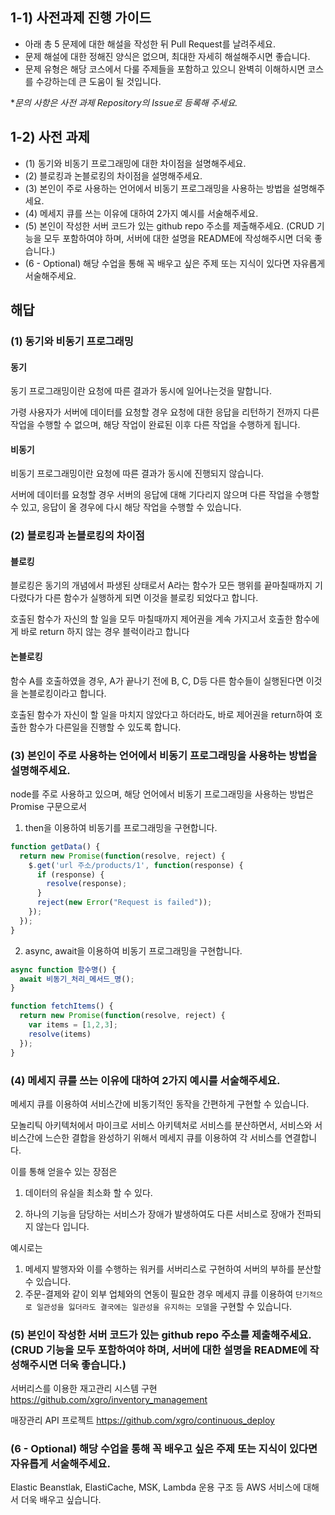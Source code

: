 ## 1-1) 사전과제 진행 가이드

- 아래 총 5 문제에 대한 해설을 작성한 뒤 Pull Request를 날려주세요.
- 문제 해설에 대한 정해진 양식은 없으며, 최대한 자세히 해설해주시면 좋습니다.
- 문제 유형은 해당 코스에서 다룰 주제들을 포함하고 있으니 완벽히 이해하시면 코스를 수강하는데 큰 도움이 될 것입니다.

**문의 사항은 사전 과제 Repository의 Issue로 등록해 주세요.*
  


## 1-2) 사전 과제

- (1) 동기와 비동기 프로그래밍에 대한 차이점을 설명해주세요.
- (2) 블로킹과 논블로킹의 차이점을 설명해주세요.
- (3) 본인이 주로 사용하는 언어에서 비동기 프로그래밍을 사용하는 방법을 설명해주세요.
- (4) 메세지 큐를 쓰는 이유에 대하여 2가지 예시를 서술해주세요.
- (5) 본인이 작성한 서버 코드가 있는 github repo 주소를 제출해주세요. (CRUD 기능을 모두 포함하여야 하며, 서버에 대한 설명을 README에 작성해주시면 더욱 좋습니다.) 
- (6 - Optional) 해당 수업을 통해 꼭 배우고 싶은 주제 또는 지식이 있다면 자유롭게 서술해주세요.


## 해답

### (1) 동기와 비동기 프로그래밍

#### 동기

동기 프로그래밍이란 요청에 따른 결과가 동시에 일어나는것을 말합니다. 

가령 사용자가 서버에 데이터를 요청할 경우 요청에 대한 응답을 리턴하기 전까지 다른 작업을 수행할 수 없으며, 해당 작업이 완료된 이후 다른 작업을 수행하게 됩니다.

#### 비동기

비동기 프로그래밍이란 요청에 따른 결과가 동시에 진행되지 않습니다. 

서버에 데이터를 요청할 경우 서버의 응답에 대해 기다리지 않으며 다른 작업을 수행할 수 있고, 응답이 올 경우에 다시 해당 작업을 수행할 수 있습니다.

### (2) 블로킹과 논블로킹의 차이점
#### 블로킹

블로킹은 동기의 개념에서 파생된 상태로서 A라는 함수가 모든 행위를 끝마칠때까지 기다렸다가 다른 함수가 실행하게 되면 이것을 블로킹 되었다고 합니다.

호출된 함수가 자신의 할 일을 모두 마칠때까지 제어권을 계속 가지고서 호출한 함수에게 바로 return 하지 않는 경우 블럭이라고 합니다

#### 논블로킹

함수 A를 호출하였을 경우, A가 끝나기 전에 B, C, D등 다른 함수들이 실행된다면 이것을 논블로킹이라고 합니다.

호출된 함수가 자신이 할 일을 마치지 않았다고 하더라도, 바로 제어권을 return하여 호출한 함수가 다른일을 진행할 수 있도록 합니다.

### (3) 본인이 주로 사용하는 언어에서 비동기 프로그래밍을 사용하는 방법을 설명해주세요.

node를 주로 사용하고 있으며, 해당 언어에서 비동기 프로그래밍을 사용하는 방법은 Promise 구문으로서 

1. then을 이용하여 비동기를 프로그래밍을 구현합니다.

```javascript
function getData() {
  return new Promise(function(resolve, reject) {
    $.get('url 주소/products/1', function(response) {
      if (response) {
        resolve(response);
      }
      reject(new Error("Request is failed"));
    });
  });
}
```

2. async, await을 이용하여 비동기 프로그래밍을 구현합니다.
```javascript
async function 함수명() {
  await 비동기_처리_메서드_명();
}

function fetchItems() {
  return new Promise(function(resolve, reject) {
    var items = [1,2,3];
    resolve(items)
  });
}

```


### (4) 메세지 큐를 쓰는 이유에 대하여 2가지 예시를 서술해주세요.

메세지 큐를 이용하여 서비스간에 비동기적인 동작을 간편하게 구현할 수 있습니다.

모놀리틱 아키텍처에서 마이크로 서비스 아키텍처로 서비스를 분산하면서, 서비스와 서비스간에 느슨한 결합을 완성하기 위해서 메세지 큐를 이용하여 각 서비스를 연결합니다.

이를 통해 얻을수 있는 장점은

1. 데이터의 유실을 최소화 할 수 있다.

2. 하나의 기능을 담당하는 서비스가 장애가 발생하여도 다른 서비스로 장애가 전파되지 않는다 입니다.

예시로는 

1. 메세지 발행자와 이를 수행하는 워커를 서버리스로 구현하여 서버의 부하를 분산할 수 있습니다.
2. 주문-결제와 같이 외부 업체와의 연동이 필요한 경우 메세지 큐를 이용하여 `단기적으로 일관성을 잃더라도 결국에는 일관성을 유지하는 모델`을 구현할 수 있습니다.


### (5) 본인이 작성한 서버 코드가 있는 github repo 주소를 제출해주세요. (CRUD 기능을 모두 포함하여야 하며, 서버에 대한 설명을 README에 작성해주시면 더욱 좋습니다.) 

서버리스를 이용한 재고관리 시스템 구현
https://github.com/xgro/inventory_management

매장관리 API 프로젝트
https://github.com/xgro/continuous_deploy


### (6 - Optional) 해당 수업을 통해 꼭 배우고 싶은 주제 또는 지식이 있다면 자유롭게 서술해주세요.
Elastic Beanstlak, ElastiCache, MSK, Lambda 운용 구조 등 AWS 서비스에 대해서 더욱 배우고 싶습니다. 